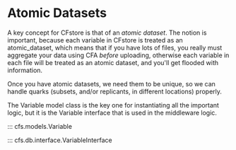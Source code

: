 # Atomic Datasets

A key concept for CFstore is that of an _atomic dataset_.  The notion is important, because each variable in CFstore is treated as an atomic_dataset, which means that if you have lots of files,  you really must aggregate your data using CFA _before_ uploading, otherwise each variable in each file will be treated as an atomic dataset, and you'll get flooded with information.

Once you have atomic datasets, we need them to be unique, so we can handle quarks (subsets, and/or replicants, in different locations) properly.

The Variable model class is the key one for instantiating all the important logic, but it is the Variable interface
that is used in the middleware logic.

::: cfs.models.Variable

::: cfs.db.interface.VariableInterface